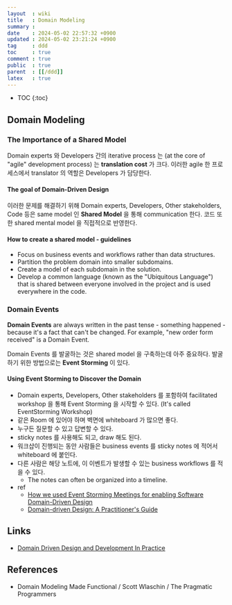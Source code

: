 ```yaml
---
layout  : wiki
title   : Domain Modeling
summary : 
date    : 2024-05-02 22:57:32 +0900
updated : 2024-05-02 23:21:24 +0900
tag     : ddd
toc     : true
comment : true
public  : true
parent  : [[/ddd]]
latex   : true
---
```

* TOC
{:toc}

## Domain Modeling

### The Importance of a Shared Model

Domain experts 와 Developers 간의 iterative process 는 (at the core of "agile" development process) 는 __translation cost__ 가 크다.
이러한 agile 한 프로세스에서 translator 의 역할은 Developers 가 담당한다.

#### The goal of Domain-Driven Design

이러한 문제를 해결하기 위해 Domain experts, Developers, Other stakeholders, Code 등은 same model 인 __Shared Model__ 을 통해 communication 한다.
코드 또한 shared mental model 을 직접적으로 반영한다.

#### How to create a shared model - guidelines

- Focus on business events and workflows rather than data structures.
- Partition the problem domain into smaller subdomains.
- Create a model of each subdomain in the solution.
- Develop a common language (known as the "Ubiquitous Language") that is shared between everyone involved in the project and is used everywhere in the code.

### Domain Events

__Domain Events__ are always written in the past tense - something happened - because it's a fact that can't be changed.
For example, "new order form received" is a Domain Event.

Domain Events 를 발굴하는 것은 shared model 을 구축하는데 아주 중요하다. 발굴하기 위한 방법으로는 __Event Storming__ 이 있다.

#### Using Event Storming to Discover the Domain

- Domain experts, Developers, Other stakeholders 를 포함하여 facilitated workshop 을 통해 Event Storming 을 시작할 수 있다. (It's called EventStorming Workshop)
- 같은 Room 에 있어야 하며 벽면에 whiteboard 가 많으면 좋다.
- 누구든 질문할 수 있고 답변할 수 있다.
- sticky notes 를 사용해도 되고, draw 해도 된다.
- 워크샵이 진행되는 동안 사람들은 business events 를 sticky notes 에 적어서 whiteboard 에 붙인다.
- 다른 사람은 해당 노트에, 이 이벤트가 발생할 수 있는 business workflows 를 적을 수 있다.
  - The notes can often be organized into a timeline.
- ref
  - [How we used Event Storming Meetings for enabling Software Domain-Driven Design](https://medium.com/building-inventa/how-we-used-event-storming-meetings-for-enabling-software-domain-driven-design-401e5d708eb)
  - [Domain-driven Design: A Practitioner's Guide](https://ddd-practitioners.com/2023/03/20/remote-eventstorming-workshop/)

## Links

- [Domain Driven Design and Development In Practice](https://www.infoq.com/articles/ddd-in-practice/)

## References

- Domain Modeling Made Functional / Scott Wlaschin / The Pragmatic Programmers